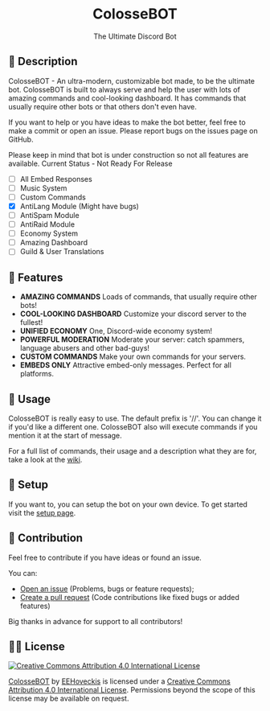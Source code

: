 <h1 align="center">ColosseBOT</h1>
<p align="center">The Ultimate Discord Bot</p>

## 📝 Description
ColosseBOT - An ultra-modern, customizable bot made, to be the ultimate bot.
ColosseBOT is built to always serve and help the user with lots of amazing commands and cool-looking dashboard. It has commands that usually require other bots or that others don't even have.

If you want to help or you have ideas to make the bot better, feel free to make a commit or open an issue.
Please report bugs on the issues page on GitHub.

Please keep in mind that bot is under construction so not all features are available.
Current Status - Not Ready For Release
- [ ] All Embed Responses
- [ ] Music System
- [ ] Custom Commands
- [x] AntiLang Module (Might have bugs)
- [ ] AntiSpam Module
- [ ] AntiRaid Module
- [ ] Economy System
- [ ] Amazing Dashboard
- [ ] Guild & User Translations

## 📄 Features
- **AMAZING COMMANDS** Loads of commands, that usually require other bots!
- **COOL-LOOKING DASHBOARD** Customize your discord server to the fullest!
- **UNIFIED ECONOMY** One, Discord-wide economy system!
- **POWERFUL MODERATION** Moderate your server: catch spammers, language abusers and other bad-guys!
- **CUSTOM COMMANDS** Make your own commands for your servers.
- **EMBEDS ONLY** Attractive embed-only messages. Perfect for all platforms.

## 📕 Usage
ColosseBOT is really easy to use. The default prefix is '//'. You can change it if you'd like a different one.
ColosseBOT also will execute commands if you mention it at the start of message.

For a full list of commands, their usage and a description what they are for, take a look at the [wiki](https://colossebot.app/commands).

## 🔧 Setup
If you want to, you can setup the bot on your own device. To get started visit the [setup page](https://colossebot.app/setup).

## 👷‍ Contribution
Feel free to contribute if you have ideas or found an issue.

You can:
- [Open an issue](https://github.com/EEHoveckis/ColosseBOT/issues) (Problems, bugs or feature requests);
- [Create a pull request](https://github.com/EEHoveckis/ColosseBOT/pulls) (Code contributions like fixed bugs or added features)

Big thanks in advance for support to all contributors!

## 👨‍⚖️ License
[![Creative Commons Attribution 4.0 International License](https://i.creativecommons.org/l/by/4.0/88x31.png)](https://creativecommons.org/licenses/by/4.0/)

[ColosseBOT](https://github.com/EEHoveckis/ColosseBOT) by [EEHoveckis](https://github.com/EEHoveckis) is licensed under a [Creative Commons Attribution 4.0 International License](https://creativecommons.org/licenses/by/4.0/). Permissions beyond the scope of this license may be available on request.
